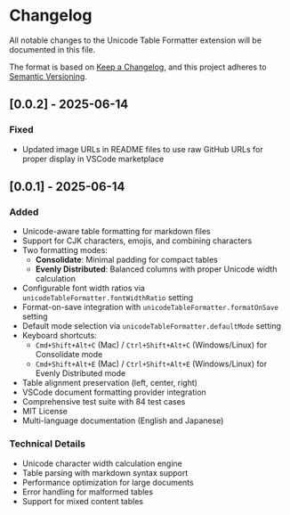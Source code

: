 # Changelog

All notable changes to the Unicode Table Formatter extension will be documented in this file.

The format is based on [Keep a Changelog](https://keepachangelog.com/en/1.0.0/),
and this project adheres to [Semantic Versioning](https://semver.org/spec/v2.0.0.html).

## [0.0.2] - 2025-06-14

### Fixed
- Updated image URLs in README files to use raw GitHub URLs for proper display in VSCode marketplace

## [0.0.1] - 2025-06-14

### Added
- Unicode-aware table formatting for markdown files
- Support for CJK characters, emojis, and combining characters
- Two formatting modes:
  - **Consolidate**: Minimal padding for compact tables
  - **Evenly Distributed**: Balanced columns with proper Unicode width calculation
- Configurable font width ratios via `unicodeTableFormatter.fontWidthRatio` setting
- Format-on-save integration with `unicodeTableFormatter.formatOnSave` setting
- Default mode selection via `unicodeTableFormatter.defaultMode` setting
- Keyboard shortcuts:
  - `Cmd+Shift+Alt+C` (Mac) / `Ctrl+Shift+Alt+C` (Windows/Linux) for Consolidate mode
  - `Cmd+Shift+Alt+E` (Mac) / `Ctrl+Shift+Alt+E` (Windows/Linux) for Evenly Distributed mode
- Table alignment preservation (left, center, right)
- VSCode document formatting provider integration
- Comprehensive test suite with 84 test cases
- MIT License
- Multi-language documentation (English and Japanese)

### Technical Details
- Unicode character width calculation engine
- Table parsing with markdown syntax support
- Performance optimization for large documents
- Error handling for malformed tables
- Support for mixed content tables